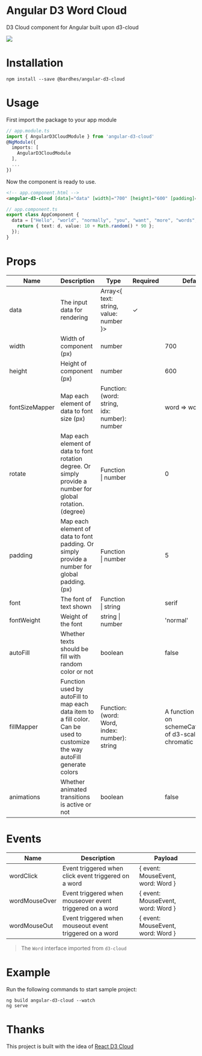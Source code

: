 # Angular D3 Word Cloud

D3 Cloud component for Angular built upon d3-cloud

<img src="./demo.png">

# Installation

```
npm install --save @bardhes/angular-d3-cloud
```

# Usage

First import the package to your app module

```ts
// app.module.ts
import { AngularD3CloudModule } from 'angular-d3-cloud'
@NgModule({
  imports: [
    AngularD3CloudModule
  ],
  ...
})
```

Now the component is ready to use.

```html
<!-- app.component.html -->
<angular-d3-cloud [data]="data" [width]="700" [height]="600" [padding]="5" font="serif" [rotate]="0" [autoFill]="true" (wordClick)="onWorkClick($event)"></angular-d3-cloud>
```

```ts
// app.component.ts
export class AppComponent {
  data = ["Hello", "world", "normally", "you", "want", "more", "words", "than", "this"].map(function (d) {
    return { text: d, value: 10 + Math.random() * 90 };
  });
}
```

# Props

| Name           | Description                                                                                                                | Type                                          | Required | Default                                                    |
| -------------- | -------------------------------------------------------------------------------------------------------------------------- | --------------------------------------------- | -------- | ---------------------------------------------------------- |
| data           | The input data for rendering                                                                                               | Array<{ text: string, value: number }>        | ✓        |                                                            |
| width          | Width of component (px)                                                                                                    | number                                        |          | 700                                                        |
| height         | Height of component (px)                                                                                                   | number                                        |          | 600                                                        |
| fontSizeMapper | Map each element of data to font size (px)                                                                                 | Function: (word: string, idx: number): number |          | word => word.value;                                        |
| rotate         | Map each element of data to font rotation degree. Or simply provide a number for global rotation. (degree)                 | Function \| number                            |          | 0                                                          |
| padding        | Map each element of data to font padding. Or simply provide a number for global padding. (px)                              | Function \| number                            |          | 5                                                          |
| font           | The font of text shown                                                                                                     | Function \| string                            |          | serif                                                      |
| fontWeight     | Weight of the font                                                                                                         | string \| number                              |          | 'normal'                                                   |
| autoFill       | Whether texts should be fill with random color or not                                                                      | boolean                                       |          | false                                                      |
| fillMapper     | Function used by autoFill to map each data item to a fill color. Can be used to customize the way autoFill generate colors | Function: (word: Word, index: number): string |          | A function based on schemeCategory10 of d3-scale-chromatic |
| animations     | Whether animated transitions is active or not                                                                              | boolean                                       |          | false                                                      |

# Events

| Name          | Description                                              | Payload                           |
| ------------- | -------------------------------------------------------- | --------------------------------- |
| wordClick     | Event triggered when click event triggered on a word     | { event: MouseEvent, word: Word } |
| wordMouseOver | Event triggered when mouseover event triggered on a word | { event: MouseEvent, word: Word } |
| wordMouseOut  | Event triggered when mouseout event triggered on a word  | { event: MouseEvent, word: Word } |

> The `Word` interface imported from `d3-cloud`

# Example

Run the following commands to start sample project:

```
ng build angular-d3-cloud --watch
ng serve
```

# Thanks

This project is built with the idea of [React D3 Cloud](https://github.com/Yoctol/react-d3-cloud)
